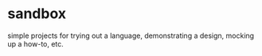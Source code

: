 # sandbox
simple projects for trying out a language, demonstrating a design, mocking up a how-to, etc.
